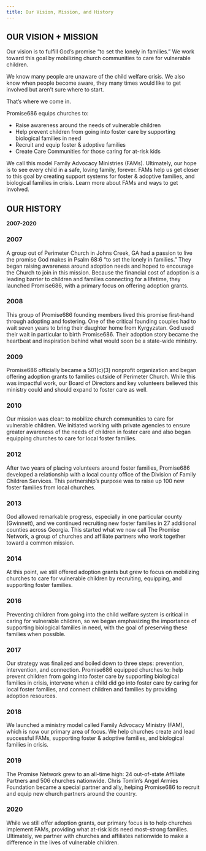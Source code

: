 ```yaml
---
title: Our Vision, Mission, and History
---
```


## OUR VISION + MISSION

Our vision is to fulfill God’s promise “to set the lonely in families.” We work toward this goal by
mobilizing church communities to care for vulnerable children.

We know many people are unaware of the child welfare crisis. We also know when people become aware,
they many times would like to get involved but aren’t sure where to start.

That’s where we come in.

Promise686 equips churches to:

- Raise awareness around the needs of vulnerable children
- Help prevent children from going into foster care by supporting biological families in need
- Recruit and equip foster & adoptive families
- Create Care Communities for those caring for at-risk kids

We call this model Family Advocacy Ministries (FAMs). Ultimately, our hope is to see every child in
a safe, loving family, forever. FAMs help us get closer to this goal by creating support systems for
foster & adoptive families, and biological families in crisis. Learn more about FAMs and ways to get
involved.

## OUR HISTORY

**2007-2020**

### 2007

A group out of Perimeter Church in Johns Creek, GA had a passion to live the promise God makes in
Psalm 68:6 “to set the lonely in families.” They began raising awareness around adoption needs and
hoped to encourage the Church to join in this mission. Because the financial cost of adoption is a
leading barrier to children and families connecting for a lifetime, they launched Promise686, with a
primary focus on offering adoption grants.

### 2008

This group of Promise686 founding members lived this promise first-hand through adopting and
fostering. One of the critical founding couples had to wait seven years to bring their daughter home
from Kyrgyzstan. God used their wait in particular to birth Promise686. Their adoption story became
the heartbeat and inspiration behind what would soon be a state-wide ministry.

### 2009

Promise686 officially became a 501(c)(3) nonprofit organization and began offering adoption grants
to families outside of Perimeter Church. While this was impactful work, our Board of Directors and
key volunteers believed this ministry could and should expand to foster care as well.

### 2010

Our mission was clear: to mobilize church communities to care for vulnerable children. We initiated
working with private agencies to ensure greater awareness of the needs of children in foster care
and also began equipping churches to care for local foster families.

### 2012

After two years of placing volunteers around foster families, Promise686 developed a relationship
with a local county office of the Division of Family Children Services. This partnership’s purpose
was to raise up 100 new foster families from local churches.

### 2013

God allowed remarkable progress, especially in one particular county (Gwinnett), and we continued
recruiting new foster families in 27 additional counties across Georgia. This started what we now
call The Promise Network, a group of churches and affiliate partners who work together toward a
common mission.

### 2014

At this point, we still offered adoption grants but grew to focus on mobilizing churches to care for
vulnerable children by recruiting, equipping, and supporting foster families.

### 2016

Preventing children from going into the child welfare system is critical in caring for vulnerable
children, so we began emphasizing the importance of supporting biological families in need, with the
goal of preserving these families when possible.

### 2017

Our strategy was finalized and boiled down to three steps: prevention, intervention, and connection.
Promise686 equipped churches to: help prevent children from going into foster care by supporting
biological families in crisis, intervene when a child did go into foster care by caring for local
foster families, and connect children and families by providing adoption resources.

### 2018

We launched a ministry model called Family Advocacy Ministry (FAM), which is now our primary area of
focus. We help churches create and lead successful FAMs, supporting foster & adoptive families, and
biological families in crisis.

### 2019

The Promise Network grew to an all-time high: 24 out-of-state Affiliate Partners and 506 churches
nationwide. Chris Tomlin’s Angel Armies Foundation became a special partner and ally, helping
Promise686 to recruit and equip new church partners around the country.

### 2020

While we still offer adoption grants, our primary focus is to help churches implement FAMs,
providing what at-risk kids need most–strong families. Ultimately, we partner with churches and
affiliates nationwide to make a difference in the lives of vulnerable children.
